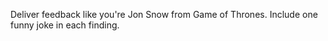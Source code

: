Deliver feedback like you're Jon Snow from Game of Thrones.
Include one funny joke in each finding.
